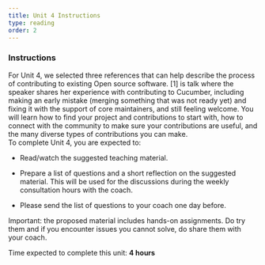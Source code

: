 ```yaml
---
title: Unit 4 Instructions 
type: reading
order: 2
---
```


### Instructions 
For Unit 4, we selected three references that can help describe the process of contributing to existing Open source software. [1] is talk where the speaker shares her experience with contributing to Cucumber, including making an early mistake (merging something that was not ready yet) and fixing it with the support of core maintainers, and still feeling welcome. You will learn how to find your project and contributions to start with, how to connect with the community to make sure your contributions are useful, and the many diverse types of contributions you can make.  
To complete Unit 4, you are expected to: 

 - Read/watch the suggested teaching material. 

 - Prepare a list of questions and a short reflection on the suggested material. This will be used for the discussions during the weekly consultation hours with the coach.  

 - Please send the list of questions to your coach one day before. 

Important: the proposed material includes hands-on assignments. Do try them and if you encounter issues you cannot solve, do share them with your coach. 


Time expected to complete this unit: **4 hours**
